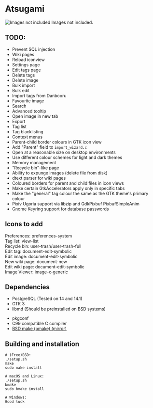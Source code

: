 Atsugami
========
![Images not included](https://github.com/natem-nvsd/atsugami/blob/master/readme_header_picture.png)
Images not included.  

TODO:
-----
*	Prevent SQL injection
*	Wiki pages
*	Reload iconview
*	Settings page
*	Edit tags page
*	Delete tags
*	Delete image
*	Bulk import
*	Bulk edit
*	Import tags from Danbooru
*	Favourite image
*	Search
*	Advanced tooltip
*	Open image in new tab
*	Export
*	Tag list
*	Tag blacklisting
*	Context menus
*	Parent-child border colours in GTK icon view
*	Add "Parent" field to `import_wizard.c`
*	Open at a reasonable size on desktop environments
*	Use different colour schemes for light and dark themes
*	Memory management
*	"Recycle bin"-like page
*	Ability to expunge images (delete file from disk)
*	dtext parser for wiki pages
*	Coloured borders for parent and child files in icon views
*	Make certain GtkAccelerators apply only in specific tabs
*	Make the "general" tag colour the same as the GTK theme's primary colour
*	Pixiv Ugoria support via libzip and GdkPixbuf PixbufSimpleAnim
*	Gnome Keyring support for database passwords

Icons to add
----------------
Preferences: preferences-system  
Tag list: view-list  
Recycle bin: user-trash/user-trash-full  
Edit tag: document-edit-symbolic  
Edit image: document-edit-symbolic  
New wiki page: document-new  
Edit wiki page: document-edit-symbolic  
Image Viewer: image-x-generic

Dependencies
------------
* PostgreSQL (Tested on 14 and 14.1)  
* GTK 3  
* libmd (Should be preinstalled on BSD systems)  
<!--* libdiff (Should be preinstalled on BSD systems)  -->
<!--* gtkimageviewer 2.0 -->
* pkgconf
* C99 compatible C compiler
* [BSD make (bmake) (mirror)](https://github.com/natem-nvsd/bmake)

Building and installation
-------------------------

```
# (Free)BSD:
./setup.sh
make
sudo make install

# macOS and Linux:
./setup.sh
bmake
sudo bmake install

# Windows:
Good luck
```  
